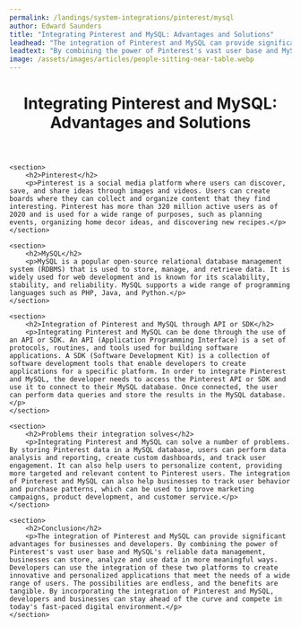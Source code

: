 ```yaml
---
permalink: /landings/system-integrations/pinterest/mysql
author: Edward Saunders
title: "Integrating Pinterest and MySQL: Advantages and Solutions"
leadhead: "The integration of Pinterest and MySQL can provide significant advantages for businesses and developers"
leadtext: "By combining the power of Pinterest's vast user base and MySQL's reliable data management, businesses can store, analyze and use data in more meaningful ways. Developers can use the integration of these two platforms to create innovative and personalized applications that meet the needs of a wide range of users. The possibilities are endless, and the benefits are tangible. By incorporating the integration of Pinterest and MySQL, developers and businesses can stay ahead of the curve and compete in today's fast-paced digital environment."
image: /assets/images/articles/people-sitting-near-table.webp
---
```

<div class="arttext">	<header>
		<h1>Integrating Pinterest and MySQL: Advantages and Solutions</h1>
	</header>

	<section>
		<h2>Pinterest</h2>
		<p>Pinterest is a social media platform where users can discover, save, and share ideas through images and videos. Users can create boards where they can collect and organize content that they find interesting. Pinterest has more than 320 million active users as of 2020 and is used for a wide range of purposes, such as planning events, organizing home decor ideas, and discovering new recipes.</p>
	</section>

	<section>
		<h2>MySQL</h2>
		<p>MySQL is a popular open-source relational database management system (RDBMS) that is used to store, manage, and retrieve data. It is widely used for web development and is known for its scalability, stability, and reliability. MySQL supports a wide range of programming languages such as PHP, Java, and Python.</p>
	</section>

	<section>
		<h2>Integration of Pinterest and MySQL through API or SDK</h2>
		<p>Integrating Pinterest and MySQL can be done through the use of an API or SDK. An API (Application Programming Interface) is a set of protocols, routines, and tools used for building software applications. A SDK (Software Development Kit) is a collection of software development tools that enable developers to create applications for a specific platform. In order to integrate Pinterest and MySQL, the developer needs to access the Pinterest API or SDK and use it to connect to their MySQL database. Once connected, the user can perform data queries and store the results in the MySQL database.</p>
	</section>

	<section>
		<h2>Problems their integration solves</h2>
		<p>Integrating Pinterest and MySQL can solve a number of problems. By storing Pinterest data in a MySQL database, users can perform data analysis and reporting, create custom dashboards, and track user engagement. It can also help users to personalize content, providing more targeted and relevant content to Pinterest users. The integration of Pinterest and MySQL can also help businesses to track user behavior and purchase patterns, which can be used to improve marketing campaigns, product development, and customer service.</p>
	</section>

	<section>
		<h2>Conclusion</h2>
		<p>The integration of Pinterest and MySQL can provide significant advantages for businesses and developers. By combining the power of Pinterest's vast user base and MySQL's reliable data management, businesses can store, analyze and use data in more meaningful ways. Developers can use the integration of these two platforms to create innovative and personalized applications that meet the needs of a wide range of users. The possibilities are endless, and the benefits are tangible. By incorporating the integration of Pinterest and MySQL, developers and businesses can stay ahead of the curve and compete in today's fast-paced digital environment.</p>
	</section>
</div>